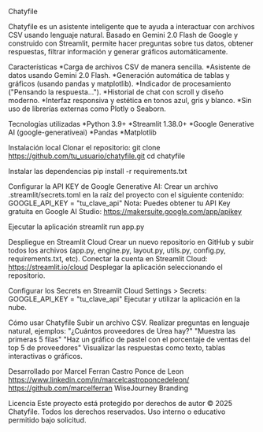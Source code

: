 Chatyfile

Chatyfile es un asistente inteligente que te ayuda a interactuar con archivos CSV usando lenguaje natural.
Basado en Gemini 2.0 Flash de Google y construido con Streamlit, permite hacer preguntas sobre tus datos, obtener respuestas, filtrar información y generar gráficos automáticamente.

Características
*Carga de archivos CSV de manera sencilla.
*Asistente de datos usando Gemini 2.0 Flash.
*Generación automática de tablas y gráficos (usando pandas y matplotlib).
*Indicador de procesamiento ("Pensando la respuesta...").
*Historial de chat con scroll y diseño moderno.
*Interfaz responsiva y estética en tonos azul, gris y blanco.
*Sin uso de librerías externas como Plotly o Seaborn.

Tecnologías utilizadas
*Python 3.9+
*Streamlit 1.38.0+
*Google Generative AI (google-generativeai)
*Pandas
*Matplotlib

Instalación local
Clonar el repositorio:
git clone https://github.com/tu_usuario/chatyfile.git
cd chatyfile

Instalar las dependencias
pip install -r requirements.txt

Configurar la API KEY de Google Generative AI:
Crear un archivo .streamlit/secrets.toml en la raíz del proyecto con el siguiente contenido:
GOOGLE_API_KEY = "tu_clave_api"
Nota: Puedes obtener tu API Key gratuita en Google AI Studio: https://makersuite.google.com/app/apikey

Ejecutar la aplicación
streamlit run app.py

Despliegue en Streamlit Cloud
Crear un nuevo repositorio en GitHub y subir todos los archivos (app.py, engine.py, layout.py, utils.py, config.py, requirements.txt, etc).
Conectar la cuenta en Streamlit Cloud: https://streamlit.io/cloud
Desplegar la aplicación seleccionando el repositorio.

Configurar los Secrets en Streamlit Cloud
Settings > Secrets:
GOOGLE_API_KEY = "tu_clave_api"
Ejecutar y utilizar la aplicación en la nube.

Cómo usar Chatyfile
Subir un archivo CSV.
Realizar preguntas en lenguaje natural, ejemplos:
  "¿Cuántos proveedores de Urea hay?"
  "Muestra las primeras 5 filas"
  "Haz un gráfico de pastel con el porcentaje de ventas del top 5 de proveedores"
Visualizar las respuestas como texto, tablas interactivas o gráficos.

Desarrollado por
Marcel Ferran Castro Ponce de Leon
https://www.linkedin.com/in/marcelcastroponcedeleon/
https://github.com/marcelferran
WiseJourney Branding

Licencia
Este proyecto está protegido por derechos de autor © 2025 Chatyfile.
Todos los derechos reservados. Uso interno o educativo permitido bajo solicitud.
